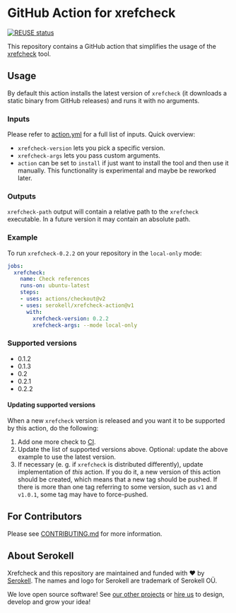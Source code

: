 <!--
   - SPDX-FileCopyrightText: 2020 Serokell <https://serokell.io>
   -
   - SPDX-License-Identifier: MPL-2.0
   -->

# GitHub Action for xrefcheck

[![REUSE status](https://api.reuse.software/badge/github.com/serokell/xrefcheck-action)](https://api.reuse.software/info/github.com/serokell/xrefcheck-action)

This repository contains a GitHub action that simplifies the usage of the [xrefcheck](https://github.com/serokell/xrefcheck) tool.

## Usage

By default this action installs the latest version of `xrefcheck` (it downloads a static binary from GitHub releases) and runs it with no arguments.

### Inputs

Please refer to [action.yml](./action.yml) for a full list of inputs.
Quick overview:
* `xrefcheck-version` lets you pick a specific version.
* `xrefcheck-args` lets you pass custom arguments.
* `action` can be set to `install` if just want to install the tool and then use it manually.
This functionality is experimental and maybe be reworked later.

### Outputs

`xrefcheck-path` output will contain a relative path to the `xrefcheck` executable.
In a future version it may contain an absolute path.

### Example

To run `xrefcheck-0.2.2` on your repository in the `local-only` mode:

```yaml
jobs:
  xrefcheck:
    name: Check references
    runs-on: ubuntu-latest
    steps:
    - uses: actions/checkout@v2
    - uses: serokell/xrefcheck-action@v1
      with:
        xrefcheck-version: 0.2.2
        xrefcheck-args: --mode local-only
```

### Supported versions

<!-- Make sure to update ci.yml when you update this list -->
- 0.1.2
- 0.1.3
- 0.2
- 0.2.1
- 0.2.2

#### Updating supported versions

When a new `xrefcheck` version is released and you want it to be supported by this action, do the following:
1. Add one more check to [CI](/.github/workflows/ci.yml).
2. Update the list of supported versions above.
Optional: update the above example to use the latest version.
3. If necessary (e. g. if `xrefcheck` is distributed differently), update implementation of _this_ action.
If you do it, a new version of this action should be created, which means that a new tag should be pushed.
If there is more than one tag referring to some version, such as `v1` and `v1.0.1`, some tag may have to force-pushed.

## For Contributors

Please see [CONTRIBUTING.md](.github/CONTRIBUTING.md) for more information.

## About Serokell

Xrefcheck and this repository are maintained and funded with ❤️ by [Serokell](https://serokell.io/).
The names and logo for Serokell are trademark of Serokell OÜ.

We love open source software! See [our other projects](https://serokell.io/community?utm_source=github) or [hire us](https://serokell.io/hire-us?utm_source=github) to design, develop and grow your idea!
